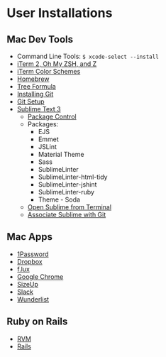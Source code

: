 # User Installations

## Mac Dev Tools

* Command Line Tools: `$ xcode-select --install`
* <a href="https://www.smashingmagazine.com/2015/07/become-command-line-power-user-oh-my-zsh-z" target="_blank">iTerm 2, Oh My ZSH, and Z</a>
* <a href="https://github.com/mbadolato/iTerm2-Color-Schemes" target="_blank">iTerm Color Schemes</a>
* <a href="http://brew.sh" target="_blank">Homebrew</a>
* <a href="http://brewformulas.org/Tree" target="_blank">Tree Formula</a>
* <a href="https://git-scm.com/book/en/v1/Getting-Started-Installing-Git#Installing-on-Mac" target="_blank">Installing Git</a>
* <a href="https://git-scm.com/book/en/v2/Getting-Started-First-Time-Git-Setup" target="_blank">Git Setup</a>
* <a href="https://www.sublimetext.com/3" target="_blank">Sublime Text 3</a>
  * <a href="https://packagecontrol.io/installation" target="_blank">Package Control</a>
  * Packages:
    * EJS
    * Emmet
    * JSLint
    * Material Theme
    * Sass
    * SublimeLinter
    * SublimeLinter-html-tidy
    * SublimeLinter-jshint
    * SublimeLinter-ruby
    * Theme - Soda
  * <a href="https://www.udacity.com/wiki/ud775/sublime#!#mac" target="_blank">Open Sublime from Terminal</a>
  * <a href="https://help.github.com/articles/associating-text-editors-with-git/#using-sublime-text-as-your-editor" target="_blank">Associate Sublime with Git</a>

## Mac Apps

* <a href="https://itunes.apple.com/us/app/1password-password-manager/id443987910" target="_blank">1Password</a>
* <a href="https://www.dropbox.com/install" target="_blank">Dropbox</a>
* <a href="https://justgetflux.com" target="_blank">f.lux</a>
* <a href="https://support.google.com/chrome/answer/95346" target="_blank">Google Chrome</a>
* <a href="http://www.irradiatedsoftware.com/sizeup" target="_blank">SizeUp</a>
* <a href="https://itunes.apple.com/us/app/slack/id803453959" target="_blank">Slack</a>
* <a href="https://itunes.apple.com/us/app/wunderlist-to-do-list-tasks/id410628904" target="_blank">Wunderlist</a>

## Ruby on Rails

* <a href="http://www.rvm.io" target="_blank">RVM</a>
* <a href="https://github.com/rails/rails" target="_blank">Rails</a>
